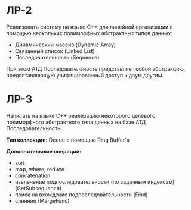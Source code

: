 # ЛР-2
Реализовать систему на языке C++ для линейной организации с помощью нескольких полиморфных абстрактных типов данных:
  + Динамический массив (Dynamic Array)
  + Связанный список (Linked List)
  + Последовательность (Sequence)

При этом АТД Последовательность представляет собой абстракцию, предоставляющую унифицированный доступ к двум другим.

# ЛР-3
Написать на языке C++ реализацию некоторого целевого полиморфного абстрактного типа данных на базе АТД Последовательность.

**Тип коллекции:** Deque с помощью Ring Buffer'а

**Дополнительные операции:**
  + sort
  + map, where, reduce
  + concatenation
  + извлечение подпоследовательности (по заданным индексам) (GetSubsequence)
  + поиск на вхождение подпоследовательности (Find)
  + слияние (MergeFunc)
